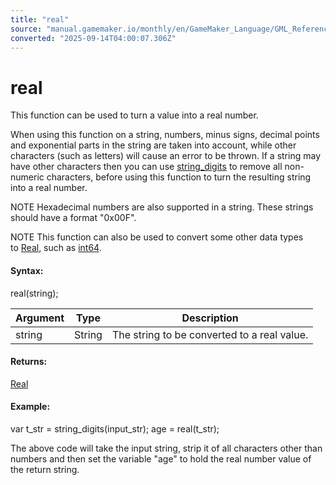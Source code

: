 ```yaml
---
title: "real"
source: "manual.gamemaker.io/monthly/en/GameMaker_Language/GML_Reference/Strings/real.htm"
converted: "2025-09-14T04:00:07.306Z"
---
```


# real

This function can be used to turn a value into a real number.

When using this function on a string, numbers, minus signs, decimal points and exponential parts in the string are taken into account, while other characters (such as letters) will cause an error to be thrown. If a string may have other characters then you can use [string\_digits](string_digits.md) to remove all non-numeric characters, before using this function to turn the resulting string into a real number.

NOTE Hexadecimal numbers are also supported in a string. These strings should have a format "0x00F".

NOTE This function can also be used to convert some other data types to [Real](../../GML_Overview/Data_Types.md), such as [int64](../Variable_Functions/int64.md).

#### Syntax:

real(string);

| Argument | Type | Description |
| --- | --- | --- |
| string | String | The string to be converted to a real value. |

#### Returns:

[Real](../../GML_Overview/Data_Types.md)

#### Example:

var t\_str = string\_digits(input\_str);
age = real(t\_str);

The above code will take the input string, strip it of all characters other than numbers and then set the variable "age" to hold the real number value of the return string.